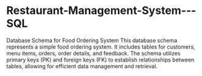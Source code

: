 # Restaurant-Management-System---SQL
Database Schema for Food Ordering System This database schema represents a simple food ordering system. It includes tables for customers, menu items, orders, order details, and feedback. The schema utilizes primary keys (PK) and foreign keys (FK) to establish relationships between tables, allowing for efficient data management and retrieval.
